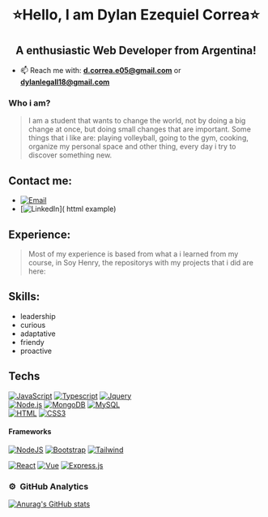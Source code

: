 <h1 align="center">⭐Hello, I am Dylan Ezequiel Correa⭐</h1>
<h2 align="center">A enthusiastic Web Developer from Argentina!</h3>


- 📫 Reach me with: **d.correa.e05@gmail.com** or **dylanlegall18@gmail.com**

### Who i am?
> I am a student that wants to change the world, not by doing a big change at once, but doing small changes that are important.
> Some things that i like are: playing volleyball, going to the gym, cooking, organize my personal space and other thing, every day i try to discover something new.
> 


## Contact me:

- [![Email](https://img.shields.io/badge/email-3DDC84?style=for-the-badge&logo=email&logoColor=white&labelColor=101010)](mailto:d.correa.e05@gmailcom)
- [![LinkedIn](https://img.shields.io/badge/linkedin-3DDC84?style=for-the-badge&logo=linkedin&logoColor=white&labelColor=101010)]( httml example)

## Experience:

> Most of my experience is based from what a i learned from my course, in Soy Henry, the repositorys with my projects that i did are here: 

## Skills:
- leadership
- curious
- adaptative
- friendy
- proactive

## Techs
[![JavaScript](https://img.shields.io/badge/JavaScript-F7DF1E?style=for-the-badge&logo=javascript&logoColor=white&labelColor=101010)](#)
[![Typescript](https://img.shields.io/badge/typescript%20-%23007ACC.svg?&style=for-the-badge&logo=typescript&logoColor=white)](#)
[![Jquery](https://img.shields.io/badge/jquery3%20-%231572B6.svg?&style=for-the-badge&logo=jquery&logoColor=white&labelColor=101010)](#)
</br>
[![Node.js](https://img.shields.io/badge/Node.JS-339933?style=for-the-badge&logo=node.js&logoColor=white&labelColor=101010)](#)
[![MongoDB](https://img.shields.io/badge/MongoDB-47A248?style=for-the-badge&logo=mongodb&logoColor=white&labelColor=101010)](#)
[![MySQL](https://img.shields.io/badge/MySQL-4479A1?style=for-the-badge&logo=mysql&logoColor=white&labelColor=101010)](#)
</br>
[![HTML](https://img.shields.io/badge/html5%20-%23E34F26.svg?&style=for-the-badge&logo=html5&logoColor=white&labelColor=101010)](#)
[![CSS3](https://img.shields.io/badge/css3%20-%231572B6.svg?&style=for-the-badge&logo=css3&logoColor=white&labelColor=101010)](#)

#### Frameworks

[![NodeJS](https://img.shields.io/badge/nodejs%20-%23DD0031.svg?&style=for-the-badge&logo=nodejs&logoColor=white&labelColor=101010)](#)
[![Bootstrap](https://img.shields.io/badge/bootstrap%20-%23563D7C.svg?&style=for-the-badge&logo=bootstrap&logoColor=white&labelColor=101010)](#)
[![Tailwind](https://img.shields.io/badge/Tailwind-00B3FF?style=for-the-badge&logo=tailwindcss&logoColor=FFFFFF
)](#)

[![React](https://img.shields.io/badge/react%20-%2320232a.svg?&style=for-the-badge&logo=react&logoColor=%2361DAFB&labelColor=101010)](#)
[![Vue](https://img.shields.io/badge/vue%20-%2320232a.svg?&style=for-the-badge&logo=vue&logoColor=%2361DAFB&labelColor=101010)](#)
[![Express.js](https://img.shields.io/badge/express.js%20-%23404d59.svg?&style=for-the-badge&labelColor=101010)](#)


### ⚙️ &nbsp;GitHub Analytics

<p align="center">
<a href="https://github.com/FeryaelJustice">
  
[![Anurag's GitHub stats](https://github-readme-stats.vercel.app/api?username=DylanEzequiel)](#)

</a>
